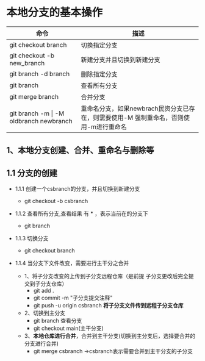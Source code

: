 # 本地分支的基本操作

| 命令                                     | 描述                                                         |
| ---------------------------------------- | ------------------------------------------------------------ |
| git checkout branch                      | 切换指定分支                                                 |
| git checkout -b new_branch               | 新建分支并且切换到新建分支                                   |
| git branch -d branch                     | 删除指定分支                                                 |
| git branch                               | 查看所有分支                                                 |
| git merge branch                         | 合并分支                                                     |
| git branch -m \| -M oldbranch  newbranch | 重命名分支，如果newbrach民资分支已存在，则需要使用-M  强制重命名，否则使用-m进行重命名 |

## 1、本地分支创建、合并、重命名与删除等

## 1.1 分支的创建

+ 1.1.1 创建一个csbranch的分支，并且切换到新建分支
  
  + git checkout -b csbranch    
  
+ 1.1.2 查看所有分支,查看结果 有 * ，表示当前在的分支下
  + git branch

+ 1.1.3 切换分支
  + git checkout branch

+ 1.1.4 当分支下文件改变，需要进行主干分之合并

  + 1、将子分支改变的上传到子分支远程仓库（是前提 子分支更改后完全提交到子分支仓库）
    + git add .
    + git commit -m "子分支提交注释"
    + git push -u origin csbranch  **将子分支文件传到远程子分支仓库**
  + 2、切换到主分支
    + git branch 查看分支
    + git checkout main(主干分支)
  + 3、**本地仓库进行合并**，合并到主干分支(切换到主分支后，选择要合并的分支进行合并)
    + git merge csbranch     ->csbranch表示需要合并到主干分支的子分支

